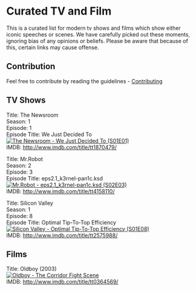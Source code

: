 # Curated TV and Film

This is a curated list for modern tv shows and films which show either iconic speeches or scenes. We have carefully picked out these moments, ignoring bias of any opinions or beliefs. Please be aware that because of this, certain links may cause offense.

## Contribution

Feel free to contribute by reading the guidelines - [Contributing](CONTRIBUTING.md)

## TV Shows

Title: The Newsroom<br>
Season: 1<br>
Episode: 1<br>
Episode Title: We Just Decided To<br>
[![The Newsroom - We Just Decided To (S01E01)](https://img.youtube.com/vi/wTjMqda19wk/0.jpg)](https://www.youtube.com/watch?v=wTjMqda19wk)<br>
IMDB: http://www.imdb.com/title/tt1870479/

Title: Mr.Robot<br>
Season: 2<br>
Episode: 3<br>
Episode Title: eps2.1_k3rnel-pan1c.ksd<br>
[![Mr.Robot - eps2.1_k3rnel-pan1c.ksd (S02E03)](https://img.youtube.com/vi/AZeLHD-725o/0.jpg)](https://www.youtube.com/watch?v=AZeLHD-725o)<br>
IMDB: http://www.imdb.com/title/tt4158110/

Title: Silicon Valley<br>
Season: 1<br>
Episode: 8<br>
Episode Title: Optimal Tip-To-Top Efficiency<br>
[![Silicon Valley - Optimal Tip-To-Top Efficiency (S01E08)](https://img.youtube.com/vi/mMeqEDEfniA/0.jpg)](https://www.youtube.com/watch?v=mMeqEDEfniA)<br>
IMDB: http://www.imdb.com/title/tt2575988/

## Films

Title: Oldboy (2003)<br>
[![Oldboy - The Corridor Fight Scene](https://img.youtube.com/vi/VwIIDzrVVdc/0.jpg)](https://www.youtube.com/watch?v=VwIIDzrVVdc)<br>
IMDB: http://www.imdb.com/title/tt0364569/
